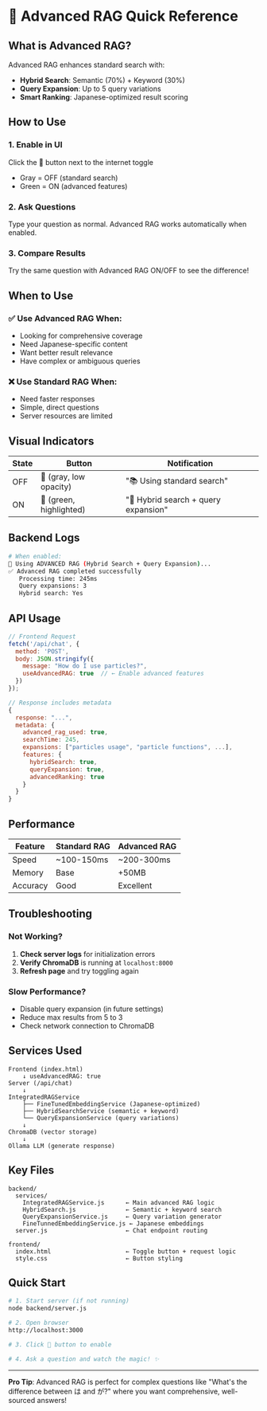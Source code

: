 # 🔬 Advanced RAG Quick Reference

## What is Advanced RAG?

Advanced RAG enhances standard search with:
- **Hybrid Search**: Semantic (70%) + Keyword (30%)
- **Query Expansion**: Up to 5 query variations
- **Smart Ranking**: Japanese-optimized result scoring

## How to Use

### 1. Enable in UI
Click the 🔬 button next to the internet toggle
- Gray = OFF (standard search)
- Green = ON (advanced features)

### 2. Ask Questions
Type your question as normal. Advanced RAG works automatically when enabled.

### 3. Compare Results
Try the same question with Advanced RAG ON/OFF to see the difference!

## When to Use

### ✅ Use Advanced RAG When:
- Looking for comprehensive coverage
- Need Japanese-specific content
- Want better result relevance
- Have complex or ambiguous queries

### ❌ Use Standard RAG When:
- Need faster responses
- Simple, direct questions
- Server resources are limited

## Visual Indicators

| State | Button | Notification |
|-------|--------|--------------|
| OFF   | 🔬 (gray, low opacity) | "📚 Using standard search" |
| ON    | 🔬 (green, highlighted) | "🔬 Hybrid search + query expansion" |

## Backend Logs

```bash
# When enabled:
🚀 Using ADVANCED RAG (Hybrid Search + Query Expansion)...
✅ Advanced RAG completed successfully
   Processing time: 245ms
   Query expansions: 3
   Hybrid search: Yes
```

## API Usage

```javascript
// Frontend Request
fetch('/api/chat', {
  method: 'POST',
  body: JSON.stringify({
    message: "How do I use particles?",
    useAdvancedRAG: true  // ← Enable advanced features
  })
});

// Response includes metadata
{
  response: "...",
  metadata: {
    advanced_rag_used: true,
    searchTime: 245,
    expansions: ["particles usage", "particle functions", ...],
    features: {
      hybridSearch: true,
      queryExpansion: true,
      advancedRanking: true
    }
  }
}
```

## Performance

| Feature | Standard RAG | Advanced RAG |
|---------|--------------|--------------|
| Speed   | ~100-150ms   | ~200-300ms   |
| Memory  | Base         | +50MB        |
| Accuracy| Good         | Excellent    |

## Troubleshooting

### Not Working?

1. **Check server logs** for initialization errors
2. **Verify ChromaDB** is running at `localhost:8000`
3. **Refresh page** and try toggling again

### Slow Performance?

- Disable query expansion (in future settings)
- Reduce max results from 5 to 3
- Check network connection to ChromaDB

## Services Used

```
Frontend (index.html)
    ↓ useAdvancedRAG: true
Server (/api/chat)
    ↓
IntegratedRAGService
    ├── FineTunedEmbeddingService (Japanese-optimized)
    ├── HybridSearchService (semantic + keyword)
    └── QueryExpansionService (query variations)
    ↓
ChromaDB (vector storage)
    ↓
Ollama LLM (generate response)
```

## Key Files

```
backend/
  services/
    IntegratedRAGService.js      ← Main advanced RAG logic
    HybridSearch.js              ← Semantic + keyword search
    QueryExpansionService.js     ← Query variation generator
    FineTunnedEmbeddingService.js ← Japanese embeddings
  server.js                      ← Chat endpoint routing

frontend/
  index.html                     ← Toggle button + request logic
  style.css                      ← Button styling
```

## Quick Start

```bash
# 1. Start server (if not running)
node backend/server.js

# 2. Open browser
http://localhost:3000

# 3. Click 🔬 button to enable

# 4. Ask a question and watch the magic! ✨
```

---

**Pro Tip**: Advanced RAG is perfect for complex questions like "What's the difference between は and が?" where you want comprehensive, well-sourced answers!
